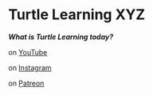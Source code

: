 # Turtle Learning XYZ
***What is Turtle Learning today?***

on [YouTube](https://www.youtube.com/@TurtleLearningXYZ)

on [Instagram](https://www.instagram.com/turtlelearningxyz)

on [Patreon](https://www.patreon.com/turtlelearningxyz)

